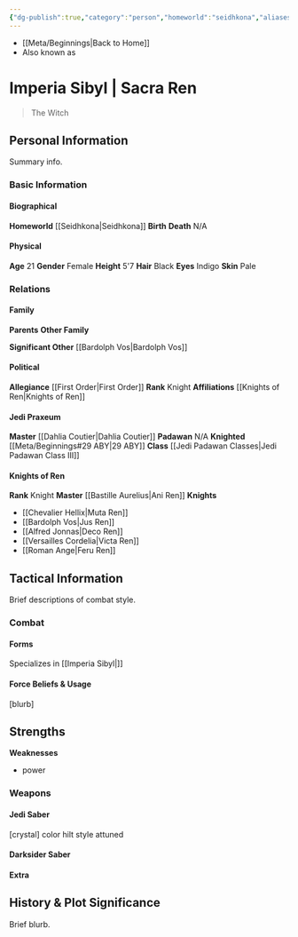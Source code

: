 ```yaml
---
{"dg-publish":true,"category":"person","homeworld":"seidhkona","aliases":["Sacra Ren"],"tags":["fallenjedi","firstorder","knight","knightsofren","jedipraxeum","jediknight","i ii iii iv v vi vii","forcesensitive","unfinished"],"permalink":"/imperia-sibyl/","dgHomeLink":false,"dgPassFrontmatter":true}
---
```


- [[Meta/Beginnings|Back to Home]]
- Also known as

# Imperia Sibyl | Sacra Ren
>The Witch

## Personal Information
Summary info.

### Basic Information

#### Biographical
**Homeworld** [[Seidhkona|Seidhkona]]
**Birth** 
**Death** N/A

#### Physical
**Age** 21
**Gender** Female 
**Height** 5'7
**Hair** Black
**Eyes** Indigo
**Skin** Pale

### Relations

#### Family
**Parents** 
**Other Family**

**Significant Other** [[Bardolph Vos|Bardolph Vos]]

#### Political
**Allegiance** [[First Order|First Order]]
**Rank** Knight
**Affiliations** [[Knights of Ren|Knights of Ren]]

#### Jedi Praxeum
**Master** [[Dahlia Coutier|Dahlia Coutier]]
**Padawan** N/A
**Knighted** [[Meta/Beginnings#29 ABY|29 ABY]]
**Class** [[Jedi Padawan Classes|Jedi Padawan Class III]]

#### Knights of Ren
**Rank** Knight
**Master** [[Bastille Aurelius|Ani Ren]]
**Knights**
- [[Chevalier Hellix|Muta Ren]]
- [[Bardolph Vos|Jus Ren]]
- [[Alfred Jonnas|Deco Ren]]
- [[Versailles Cordelia|Victa Ren]]
- [[Roman Ange|Feru Ren]]

## Tactical Information
Brief descriptions of combat style.

### Combat

#### Forms
Specializes in [[Imperia Sibyl|]] 

#### Force Beliefs & Usage
[blurb]

**Strengths**
- 
**Weaknesses**
- power

### Weapons

#### Jedi Saber
[crystal] color hilt style attuned

#### Darksider Saber


#### Extra


## History & Plot Significance
Brief blurb.